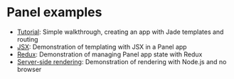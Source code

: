# Panel examples

- [Tutorial](https://github.com/mixpanel/panel/blob/master/examples/tutorial): Simple walkthrough, creating an app with Jade templates and routing
- [JSX](https://github.com/mixpanel/panel/blob/master/examples/jsx): Demonstration of templating with JSX in a Panel app
- [Redux](https://github.com/mixpanel/panel/blob/master/examples/redux): Demonstration of managing Panel app state with Redux
- [Server-side rendering](https://github.com/mixpanel/panel/blob/master/examples/isorender): Demonstration of rendering with Node.js and no browser
